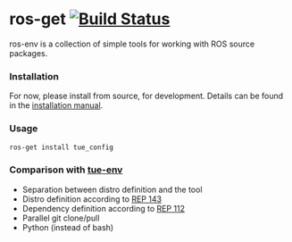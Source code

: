 # ros-get [![Build Status](https://travis-ci.org/Rayman/ros-get.svg?branch=master)](https://travis-ci.org/Rayman/ros-get)
ros-env is a collection of simple tools for working with ROS source packages.

### Installation
For now, please install from source, for development.
Details can be found in the [installation manual](doc/install.md).

### Usage
```sh
ros-get install tue_config
```

### Comparison with [tue-env](https://github.com/tue-robotics/tue-env)
- Separation between distro definition and the tool
- Distro definition according to [REP 143](http://www.ros.org/reps/rep-0143.html)
- Dependency definition according to [REP 112](http://www.ros.org/reps/rep-0112.html)
- Parallel git clone/pull
- Python (instead of bash)
